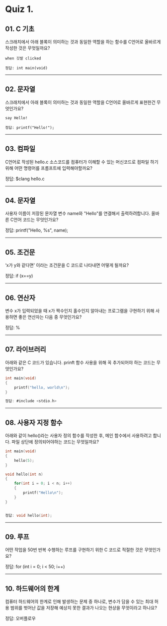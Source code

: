 # Quiz 1.
## 01. C 기초 
스크래치에서 아래 블록이 의미하는 것과 동일한 역할을 하는 함수를 C언어로 올바르게 작성한 것은 무엇일까요?
```
when 깃발 clicked

정답: int main(void)
```
***

## 02. 문자열
스크래치에서 아래 블록이 의미하는 것과 동일한 역할을 C언어로 올바르게 표현한건 무엇인가요?
```
say Hello!

정답: printf("Hello!");
```
***

## 03. 컴파일
C언어로 작성된 hello.c 소스코드를 컴퓨터가 이해할 수 있는 머신코드로 컴파일 하기 위해 어떤 명령어를 프롬프트에 입력해야할까요?

정답: $clang hello.c
***

## 04. 문자열
사용자 이름이 저장된 문자열 변수 name와 "Hello"를 연결해서 출력하려합니다. 올바른 C언어 코드는 무엇인가요?

정답: printf("Hello, %s", name);
***

## 05. 조건문
‘x가 y와 같다면’ 이라는 조건문을 C 코드로 나타내면 어떻게 될까요?

정답: if (x==y)
***

## 06. 연산자 
변수 x가 입력되었을 때 x가 짝수인지 홀수인지 알아내는 프로그램을 구현하기 위해 사용하면 좋은 연산자는 다음 중 무엇인가요?

정답: %
***

## 07. 라이브러리
아래와 같은 C 코드가 있습니다. prinft 함수 사용을 위해 꼭 추가되어야 하는 코드는 무엇인가요?
```c
int main(void)
{
    printf("hello, world\n");
}

정답: #include <stdio.h>
```
***

## 08. 사용자 지정 함수
아래와 같이 hello()라는 사용자 정의 함수를 작성한 후, 메인 함수에서 사용하려고 합니다. 파일 상단에 정의되어야하는 코드는 무엇일까요?
```c
int main(void)
{
    hello(5);
}

void hello(int n)
{
    for(int i = 0; i < n; i++)
    {
        printf("Hello\n");
    }
}


정답: void hello(int);
```
***

## 09. 루프
어떤 작업을 50번 반복 수행하는 루프를 구현하기 위한 C 코드로 적절한 것은 무엇인가요?

정답: for (int i = 0; i < 50; i++)
***

## 10. 하드웨어의 한계
컴퓨터 하드웨어의 한계로 인해 발생하는 문제 중 하나로, 변수가 담을 수 있는 최대 허용 범위를 벗어난 값을 저장해 예상치 못한 결과가 나오는 현상을 무엇이라고 하나요?

정답: 오버플로우


